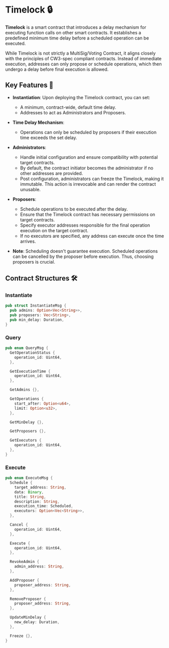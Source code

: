 # Timelock 🔒

**Timelock** is a smart contract that introduces a delay mechanism for executing function calls on other smart contracts. It establishes a predefined minimum time delay before a scheduled operation can be executed.

While Timelock is not strictly a MultiSig/Voting Contract, it aligns closely with the principles of CW3-spec compliant contracts. Instead of immediate execution, addresses can only propose or schedule operations, which then undergo a delay before final execution is allowed.

## Key Features 🌟

- **Instantiation**: Upon deploying the Timelock contract, you can set:
  - A minimum, contract-wide, default time delay.
  - Addresses to act as Administrators and Proposers.

- **Time Delay Mechanism**: 
  - Operations can only be scheduled by proposers if their execution time exceeds the set delay.

- **Administrators**:
  - Handle initial configuration and ensure compatibility with potential target contracts.
  - By default, the contract initiator becomes the administrator if no other addresses are provided.
  - Post configuration, administrators can freeze the Timelock, making it immutable. This action is irrevocable and can render the contract unusable.

- **Proposers**:
  - Schedule operations to be executed after the delay.
  - Ensure that the Timelock contract has necessary permissions on target contracts.
  - Specify executor addresses responsible for the final operation execution on the target contract.
  - If no executors are specified, any address can execute once the time arrives.

- **Note**: Scheduling doesn't guarantee execution. Scheduled operations can be cancelled by the proposer before execution. Thus, choosing proposers is crucial.

## Contract Structures 🛠

### Instantiate
```rust
pub struct InstantiateMsg {
  pub admins: Option<Vec<String>>,
  pub proposers: Vec<String>,
  pub min_delay: Duration,
}
```

### Query 
```rust
pub enum QueryMsg {
  GetOperationStatus {
    operation_id: Uint64,
  },

  GetExecutionTime {
    operation_id: Uint64,
  },

  GetAdmins {},

  GetOperations {
    start_after: Option<u64>,
    limit: Option<u32>,
  },

  GetMinDelay {},

  GetProposers {},

  GetExecutors {
    operation_id: Uint64,
  },
}
```

### Execute 
```rust
pub enum ExecuteMsg {
  Schedule {
    target_address: String,
    data: Binary,
    title: String,
    description: String,
    execution_time: Scheduled,
    executors: Option<Vec<String>>,
  },

  Cancel {
    operation_id: Uint64,
  },

  Execute {
    operation_id: Uint64,
  },

  RevokeAdmin {
    admin_address: String,
  },

  AddProposer {
    proposer_address: String,
  },

  RemoveProposer {
    proposer_address: String,
  },

  UpdateMinDelay {
    new_delay: Duration,
  },

  Freeze {},
}

```
